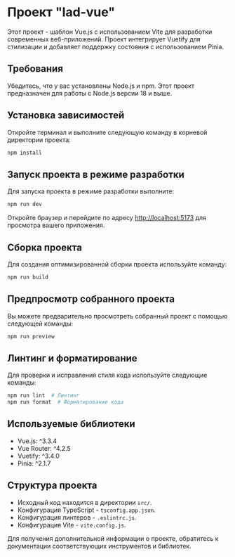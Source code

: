 # Проект "lad-vue"

Этот проект - шаблон Vue.js с использованием Vite для разработки современных веб-приложений. Проект интегрирует Vuetify для стилизации и добавляет поддержку состояния с использованием Pinia.

## Требования

Убедитесь, что у вас установлены Node.js и npm. Этот проект предназначен для работы с Node.js версии 18 и выше.

## Установка зависимостей

Откройте терминал и выполните следующую команду в корневой директории проекта:

```bash
npm install
```

## Запуск проекта в режиме разработки

Для запуска проекта в режиме разработки выполните:

```bash
npm run dev
```

Откройте браузер и перейдите по адресу [http://localhost:5173](http://localhost:5173) для просмотра вашего приложения.

## Сборка проекта

Для создания оптимизированной сборки проекта используйте команду:

```bash
npm run build
```

## Предпросмотр собранного проекта

Вы можете предварительно просмотреть собранный проект с помощью следующей команды:

```bash
npm run preview
```

## Линтинг и форматирование

Для проверки и исправления стиля кода используйте следующие команды:

```bash
npm run lint  # Линтинг
npm run format  # Форматирование кода
```

## Используемые библиотеки

- Vue.js: ^3.3.4
- Vue Router: ^4.2.5
- Vuetify: ^3.4.0
- Pinia: ^2.1.7

## Структура проекта

- Исходный код находится в директории `src/`.
- Конфигурация TypeScript - `tsconfig.app.json`.
- Конфигурация линтеров - `.eslintrc.js`.
- Конфигурация Vite - `vite.config.js`.

Для получения дополнительной информации о проекте, обратитесь к документации соответствующих инструментов и библиотек.
